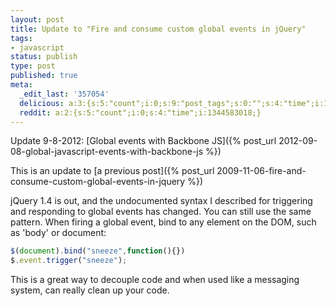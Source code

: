 ```yaml
---
layout: post
title: Update to "Fire and consume custom global events in jQuery"
tags:
- javascript
status: publish
type: post
published: true
meta:
  _edit_last: '357054'
  delicious: a:3:{s:5:"count";i:0;s:9:"post_tags";s:0:"";s:4:"time";i:1345287815;}
  reddit: a:2:{s:5:"count";i:0;s:4:"time";i:1344583018;}
---
```

Update 9-8-2012: [Global events with Backbone JS]({% post_url 2012-09-08-global-javascript-events-with-backbone-js %})

This is an update to [a previous post]({% post_url 2009-11-06-fire-and-consume-custom-global-events-in-jquery %})

jQuery 1.4 is out, and the undocumented syntax I described for triggering and responding to global events has changed. You can still use the same pattern. When firing a global event, bind to any element on the DOM, such as 'body' or document:

``` javascript
$(document).bind("sneeze",function(){})
$.event.trigger("sneeze");
```

This is a great way to decouple code and when used like a messaging system, can really clean up your code.
